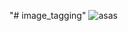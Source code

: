 "# image_tagging" 
![asas](https://user-images.githubusercontent.com/71329051/103294301-f7bc4e00-4a34-11eb-9c5d-7063a999366c.GIF)

